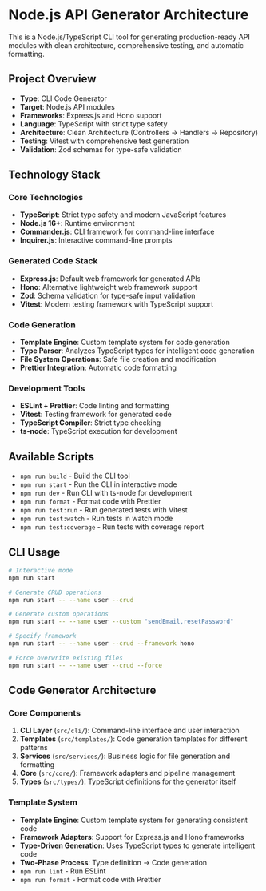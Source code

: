 # Node.js API Generator Architecture

This is a Node.js/TypeScript CLI tool for generating production-ready API modules with clean architecture, comprehensive testing, and automatic formatting.

## Project Overview

- **Type**: CLI Code Generator
- **Target**: Node.js API modules
- **Frameworks**: Express.js and Hono support
- **Language**: TypeScript with strict type safety
- **Architecture**: Clean Architecture (Controllers → Handlers → Repository)
- **Testing**: Vitest with comprehensive test generation
- **Validation**: Zod schemas for type-safe validation

## Technology Stack

### Core Technologies

- **TypeScript**: Strict type safety and modern JavaScript features
- **Node.js 16+**: Runtime environment
- **Commander.js**: CLI framework for command-line interface
- **Inquirer.js**: Interactive command-line prompts

### Generated Code Stack

- **Express.js**: Default web framework for generated APIs
- **Hono**: Alternative lightweight web framework support
- **Zod**: Schema validation for type-safe input validation
- **Vitest**: Modern testing framework with TypeScript support

### Code Generation

- **Template Engine**: Custom template system for code generation
- **Type Parser**: Analyzes TypeScript types for intelligent code generation
- **File System Operations**: Safe file creation and modification
- **Prettier Integration**: Automatic code formatting

### Development Tools

- **ESLint + Prettier**: Code linting and formatting
- **Vitest**: Testing framework for generated code
- **TypeScript Compiler**: Strict type checking
- **ts-node**: TypeScript execution for development

## Available Scripts

- `npm run build` - Build the CLI tool
- `npm run start` - Run the CLI in interactive mode
- `npm run dev` - Run CLI with ts-node for development
- `npm run format` - Format code with Prettier
- `npm run test:run` - Run generated tests with Vitest
- `npm run test:watch` - Run tests in watch mode
- `npm run test:coverage` - Run tests with coverage report

## CLI Usage

```bash
# Interactive mode
npm run start

# Generate CRUD operations
npm run start -- --name user --crud

# Generate custom operations
npm run start -- --name user --custom "sendEmail,resetPassword"

# Specify framework
npm run start -- --name user --crud --framework hono

# Force overwrite existing files
npm run start -- --name user --crud --force
```

## Code Generator Architecture

### Core Components

1. **CLI Layer** (`src/cli/`): Command-line interface and user interaction
2. **Templates** (`src/templates/`): Code generation templates for different patterns
3. **Services** (`src/services/`): Business logic for file generation and formatting
4. **Core** (`src/core/`): Framework adapters and pipeline management
5. **Types** (`src/types/`): TypeScript definitions for the generator itself

### Template System

- **Template Engine**: Custom template system for generating consistent code
- **Framework Adapters**: Support for Express.js and Hono frameworks
- **Type-Driven Generation**: Uses TypeScript types to generate intelligent code
- **Two-Phase Process**: Type definition → Code generation
- `npm run lint` - Run ESLint
- `npm run format` - Format code with Prettier